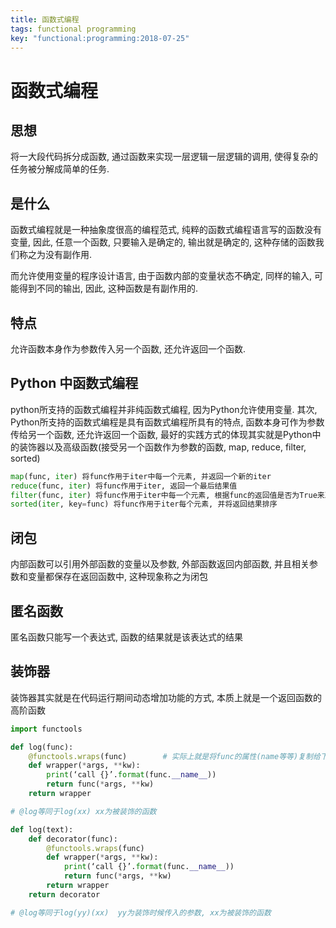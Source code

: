 ```yaml
---
title: 函数式编程
tags: functional programming
key: "functional:programming:2018-07-25"
---
```


# 函数式编程

## 思想

将一大段代码拆分成函数, 通过函数来实现一层逻辑一层逻辑的调用, 使得复杂的任务被分解成简单的任务.

## 是什么
函数式编程就是一种抽象度很高的编程范式, 纯粹的函数式编程语言写的函数没有变量, 因此, 任意一个函数, 只要输入是确定的, 输出就是确定的, 这种存储的函数我们称之为没有副作用. 

而允许使用变量的程序设计语言, 由于函数内部的变量状态不确定, 同样的输入, 可能得到不同的输出, 因此, 这种函数是有副作用的.

## 特点
允许函数本身作为参数传入另一个函数, 还允许返回一个函数.

## Python 中函数式编程
python所支持的函数式编程并非纯函数式编程, 因为Python允许使用变量. 
其次, Python所支持的函数式编程是具有函数式编程所具有的特点, 函数本身可作为参数传给另一个函数, 还允许返回一个函数, 最好的实践方式的体现其实就是Python中的装饰器以及高级函数(接受另一个函数作为参数的函数, map, reduce, filter, sorted)
```python
map(func, iter) 将func作用于iter中每一个元素, 并返回一个新的iter
reduce(func, iter) 将func作用于iter, 返回一个最后结果值
filter(func, iter) 将func作用于iter中每一个元素, 根据func的返回值是否为True来决定是否保留当前元素
sorted(iter, key=func) 将func作用于iter每个元素, 并将返回结果排序
```

## 闭包
内部函数可以引用外部函数的变量以及参数, 外部函数返回内部函数, 并且相关参数和变量都保存在返回函数中, 这种现象称之为闭包

## 匿名函数
匿名函数只能写一个表达式, 函数的结果就是该表达式的结果

## 装饰器
装饰器其实就是在代码运行期间动态增加功能的方式, 本质上就是一个返回函数的高阶函数

```python
import functools

def log(func):
    @functools.wraps(func)        # 实际上就是将func的属性(name等等)复制给下面函数的返回函数
    def wrapper(*args, **kw):
        print(‘call {}’.format(func.__name__))
        return func(*args, **kw)
    return wrapper

# @log等同于log(xx) xx为被装饰的函数

def log(text):
    def decorator(func):
        @functools.wraps(func)
        def wrapper(*args, **kw):
            print(‘call {}’.format(func.__name__))
            return func(*args, **kw)
        return wrapper
    return decorator

# @log等同于log(yy)(xx)  yy为装饰时候传入的参数, xx为被装饰的函数
```

